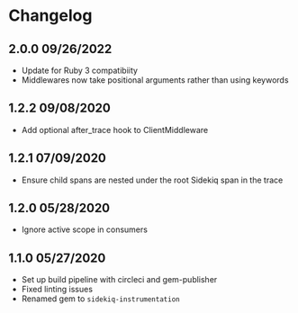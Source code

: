 
Changelog
=========

## 2.0.0 09/26/2022
  * Update for Ruby 3 compatibiity
  * Middlewares now take positional arguments rather than using keywords

## 1.2.2 09/08/2020
  * Add optional after_trace hook to ClientMiddleware

## 1.2.1 07/09/2020
  * Ensure child spans are nested under the root Sidekiq span in the trace

## 1.2.0 05/28/2020
  * Ignore active scope in consumers

## 1.1.0 05/27/2020
  * Set up build pipeline with circleci and gem-publisher
  * Fixed linting issues
  * Renamed gem to `sidekiq-instrumentation`
